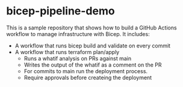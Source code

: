 # bicep-pipeline-demo

This is a sample repository that shows how to build a GitHub Actions workflow to manage infrastructure with Bicep. It includes:

- A workflow that runs bicep build and validate on every commit
- A workflow that runs terraform plan/apply
  - Runs a whatif analysis on PRs against main
  - Writes the output of the whatif as a comment on the PR
  - For commits to main run the deployment process. 
  - Require approvals before createing the deployment

